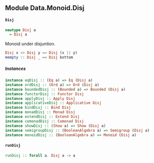 ## Module Data.Monoid.Disj

#### `Disj`

``` purescript
newtype Disj a
  = Disj a
```

Monoid under disjuntion.

``` purescript
Disj x <> Disj y == Disj (x || y)
mempty :: Disj _ == Disj bottom
```

##### Instances
``` purescript
instance eqDisj :: (Eq a) => Eq (Disj a)
instance ordDisj :: (Ord a) => Ord (Disj a)
instance boundedDisj :: (Bounded a) => Bounded (Disj a)
instance functorDisj :: Functor Disj
instance applyDisj :: Apply Disj
instance applicativeDisj :: Applicative Disj
instance bindDisj :: Bind Disj
instance monadDisj :: Monad Disj
instance extendDisj :: Extend Disj
instance comonadDisj :: Comonad Disj
instance showDisj :: (Show a) => Show (Disj a)
instance semigroupDisj :: (BooleanAlgebra a) => Semigroup (Disj a)
instance monoidDisj :: (BooleanAlgebra a) => Monoid (Disj a)
```

#### `runDisj`

``` purescript
runDisj :: forall a. Disj a -> a
```


